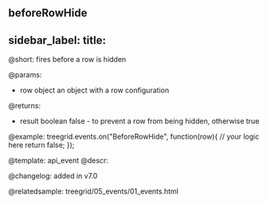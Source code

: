 beforeRowHide
---
sidebar_label: 
title: 
---          

@short: fires before a row is hidden

@params: 
- row   object  an object with a row configuration


@returns:
- result	boolean		false - to prevent a row from being hidden, otherwise true

@example:
treegrid.events.on("BeforeRowHide", function(row){
    // your logic here
    return false;
});


@template: api_event
@descr:

@changelog: added in v7.0

@relatedsample: treegrid/05_events/01_events.html